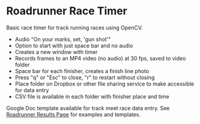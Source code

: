 # Roadrunner Race Timer

Basic race timer for track running races using OpenCV.

- Audio "On your marks, set, 'gun shot'"
- Option to start with just space bar and no audio
- Creates a new window with timer
- Records frames to an MP4 video (no audio) at 30 fps, saved to video folder
- Space bar for each finisher, creates a finish line photo
- Press "q" or "Esc" to close, "r" to restart without closing
- Place folder on Dropbox or other file sharing service to make accessible for data entry
- CSV file is available in each folder with finisher place and time

Google Doc template available for track meet race data entry. See [Roadrunner Results Page](https://www.roadrunners.club/events/results) for examples and templates.
